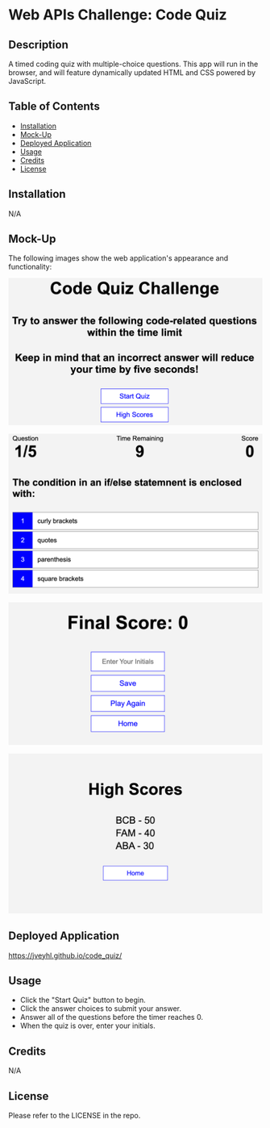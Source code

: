 # Web APIs Challenge: Code Quiz

## Description

A timed coding quiz with multiple-choice questions. This app will run in the browser, and will feature dynamically updated HTML and CSS powered by JavaScript.

## Table of Contents

- [Installation](#installation)
- [Mock-Up](#mock-up)
- [Deployed Application](#deployed-application)
- [Usage](#usage)
- [Credits](#credits)
- [License](#license)

## Installation

N/A

## Mock-Up

The following images show the web application's appearance and functionality:

![Alt text](/assets/images/home.png)

![Alt text](/assets/images/quiz.png)

![Alt text](/assets/images/gameover.png)

![Alt text](/assets/images/highscores.png)

## Deployed Application

https://jveyhl.github.io/code_quiz/

## Usage

- Click the "Start Quiz" button to begin.
- Click the answer choices to submit your answer.
- Answer all of the questions before the timer reaches 0.
- When the quiz is over, enter your initials.

## Credits

N/A

## License

Please refer to the LICENSE in the repo.